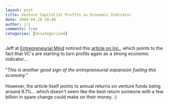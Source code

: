 ```yaml
---
layout: post
title: Venture Capitalist Profits as Economic Indicator
date: 2004-04-28 10:48
author: jrj
comments: true
categories: [Uncategorized]
---
```

Jeff at <a href="http://forum.belmont.edu/cornwall/archives/000779.html" target="_blank">Entrepreneurial Mind</a> noticed this <a href="http://www.inc.com/criticalnews/articles/200404/vc2003.html" target="_blank">article on Inc.</a>, which points to the fact that VC's are starting to turn profits again as a strong economic indicator...<br /><br />"*This is another good sign of the entrepreneurial expansion fueling this economy.*"<br /><br />However, the article itself points to annual returns on venture funds being around 8.1%... which doesn't seem like the best return someone with a few billion in spare change could make on their money. :)
